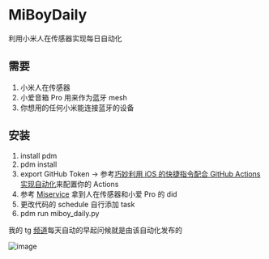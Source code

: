 # MiBoyDaily

利用小米人在传感器实现每日自动化

## 需要

1. 小米人在传感器
2. 小爱音箱 Pro 用来作为蓝牙 mesh
3. 你想用的任何小米能连接蓝牙的设备

## 安装

1. install pdm
2. pdm install
3. export GitHub Token -> 参考[巧妙利用 iOS 的快捷指令配合 GitHub Actions 实现自动化](https://github.com/yihong0618/gitblog/issues/198)来配置你的 Actions
4. 参考 [Miservice](https://github.com/yihong0618/MiService) 拿到人在传感器和小爱 Pro 的 did
5. 更改代码的 schedule 自行添加 task
6. pdm run miboy_daily.py

我的 tg [频道](https://t.me/hyi0618)每天自动的早起问候就是由该自动化发布的

![image](https://github.com/user-attachments/assets/14a10cae-2de9-4cf1-85e7-5f82cf5f171f)
